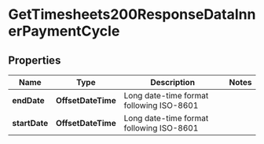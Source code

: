 

# GetTimesheets200ResponseDataInnerPaymentCycle


## Properties

| Name | Type | Description | Notes |
|------------ | ------------- | ------------- | -------------|
|**endDate** | **OffsetDateTime** | Long date-time format following ISO-8601 |  |
|**startDate** | **OffsetDateTime** | Long date-time format following ISO-8601 |  |



